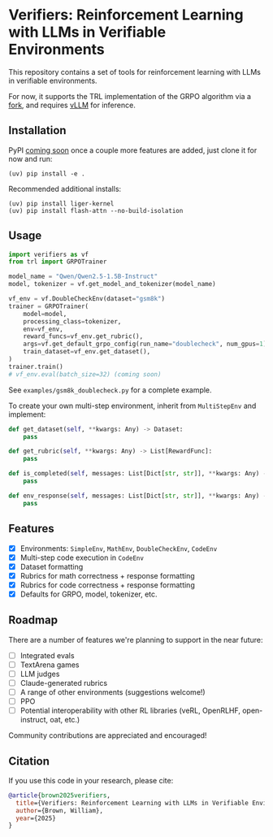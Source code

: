 # Verifiers: Reinforcement Learning with LLMs in Verifiable Environments

This repository contains a set of tools for reinforcement learning with LLMs in verifiable environments.

For now, it supports the TRL implementation of the GRPO algorithm via a [fork](git@github.com:willccbb/trl.git), and requires [vLLM](https://github.com/vllm-project/vllm/tree/main) for inference.

## Installation

PyPI [coming soon](https://pypi.org/project/verifiers/) once a couple more features are added, just clone it for now and run:
```
(uv) pip install -e .
```
Recommended additional installs:
```
(uv) pip install liger-kernel
(uv) pip install flash-attn --no-build-isolation
```

## Usage

```python
import verifiers as vf
from trl import GRPOTrainer

model_name = "Qwen/Qwen2.5-1.5B-Instruct"
model, tokenizer = vf.get_model_and_tokenizer(model_name)

vf_env = vf.DoubleCheckEnv(dataset="gsm8k")
trainer = GRPOTrainer(
    model=model,
    processing_class=tokenizer,
    env=vf_env,
    reward_funcs=vf_env.get_rubric(),
    args=vf.get_default_grpo_config(run_name="doublecheck", num_gpus=1),
    train_dataset=vf_env.get_dataset(),
)
trainer.train()
# vf_env.eval(batch_size=32) (coming soon)
```
See `examples/gsm8k_doublecheck.py` for a complete example.

To create your own multi-step environment, inherit from `MultiStepEnv` and implement:
```python
def get_dataset(self, **kwargs: Any) -> Dataset:
    pass

def get_rubric(self, **kwargs: Any) -> List[RewardFunc]:
    pass

def is_completed(self, messages: List[Dict[str, str]], **kwargs: Any) -> bool:
    pass

def env_response(self, messages: List[Dict[str, str]], **kwargs: Any) -> Dict[str, str]:
    pass
```


## Features
- [X] Environments: `SimpleEnv`, `MathEnv`, `DoubleCheckEnv`, `CodeEnv`
- [X] Multi-step code execution in `CodeEnv` 
- [X] Dataset formatting
- [X] Rubrics for math correctness + response formatting
- [X] Rubrics for code correctness + response formatting
- [X] Defaults for GRPO, model, tokenizer, etc.

## Roadmap

There are a number of features we're planning to support in the near future:
- [ ] Integrated evals
- [ ] TextArena games
- [ ] LLM judges
- [ ] Claude-generated rubrics
- [ ] A range of other environments (suggestions welcome!)
- [ ] PPO
- [ ] Potential interoperability with other RL libraries (veRL, OpenRLHF, open-instruct, oat, etc.)

Community contributions are appreciated and encouraged!

## Citation

If you use this code in your research, please cite:

```bibtex
@article{brown2025verifiers,
  title={Verifiers: Reinforcement Learning with LLMs in Verifiable Environments},
  author={Brown, William},
  year={2025}
}
```
